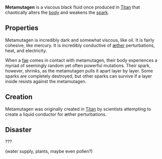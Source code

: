 **Metamutagen** is a viscous black fluid once produced in [Titan](<../Locations/Eastern Citadels/Titan.md>) that chaotically alters the [body](<../Æther/Body.md>) and weakens the [spark](<../Æther/Spark.md>).

## Properties
Metamutagen is incredibly dark and somewhat viscous, like oil. It is fairly cohesive, like mercury. It is incredibly conductive of  [æther](<../Æther/Æther.md>) perturbations, heat, and electricity.

When a [fae](<../Fae.md>) comes in contact with metamutagen, their body experiences a myriad of seemingly random yet often powerful mutations. Their spark, however, shrinks, as the metamutagen pulls it apart layer by layer. Some sparks are completely destroyed, but other sparks can survive if a layer inside resists against the metamutagen.

## Creation
Metamutagen was originally created in [Titan](<../Locations/Eastern Citadels/Titan.md>) by scientists attempting to create a liquid conductor for æther perturbations.

## Disaster
???

(water supply, plants, maybe even pollen?)